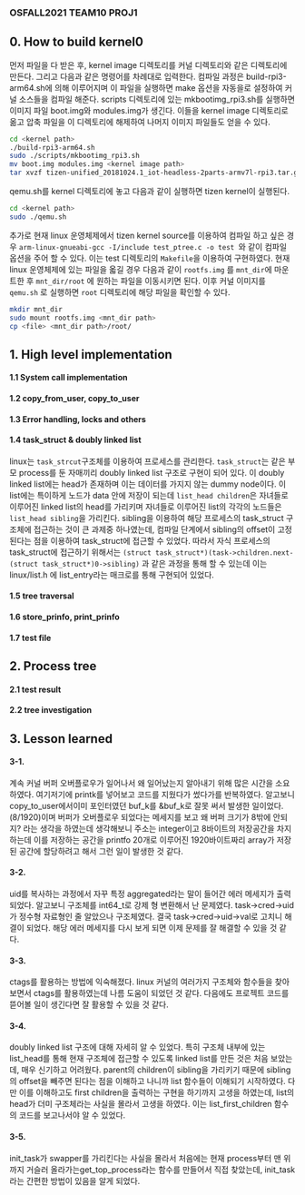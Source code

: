 ### OSFALL2021 TEAM10 PROJ1


## 0. How to build kernel0
먼저 파일을 다 받은 후, kernel image 디렉토리를 커널 디렉토리와 같은 디렉토리에 만든다. 그리고 다음과 같은 명령어를 차례대로 입력한다. 컴파일 과정은 build-rpi3-arm64.sh에 의해 이루어지며 이 파일을 실행하면 make 옵션을 자동을로 설정하여 커널 소스들을 컴파일 해준다. scripts 디렉토리에 있는 mkbootimg_rpi3.sh를 실행하면 이미지 파일 boot.img와 modules.img가 생긴다. 이들을 kernel image 디렉토리로 옮고 압축 파일을 이 디렉토리에 해제하여 나머지 이미지 파일들도 얻을 수 있다.
```bash
cd <kernel path>
./build-rpi3-arm64.sh
sudo ./scripts/mkbootimg_rpi3.sh
mv boot.img modules.img <kernel image path>
tar xvzf tizen-unified_20181024.1_iot-headless-2parts-armv7l-rpi3.tar.gz -C <kernel image path>
```
qemu.sh를 kernel 디렉토리에 놓고 다음과 같이 실행하면 tizen kernel이 실행된다.
```bash
cd <kernel path>
sudo ./qemu.sh
```
추가로 현재 linux 운영체제에서 tizen kernel source를 이용하여 컴파일 하고 싶은 경우 `arm-linux-gnueabi-gcc -I/include test_ptree.c -o test
`와 같이 컴파일 옵션을 주어 할 수 있다. 이는 test 디렉토리의 `Makefile`을 이용하여 구현하였다. 현재 linux 운영체제에 있는 파일을 옯길 경우 다음과 같이 `rootfs.img` 를 `mnt_dir`에 마운트한 후 `mnt_dir/root` 에 원하는 파일을 이동시키면 된다. 이후 커널 이미지를 `qemu.sh` 로 실행하면 `root` 디렉토리에 해당 파일을 확인할 수 있다.
```bash
mkdir mnt_dir
sudo mount rootfs.img <mnt_dir path>
cp <file> <mnt_dir path>/root/
```


## 1. High level implementation
#### 1.1 System call implementation

#### 1.2 copy_from_user, copy_to_user

#### 1.3 Error handling, locks and others

#### 1.4 task_struct & doubly linked list
linux는 `task_strcut`구조체를 이용하여 프로세스를 관리한다. `task_struct`는 같은 부모 process를 둔 자매끼리 doubly linked list 구조로 구현이 되어 있다. 이 doubly linked list에는 head가 존재하며 이는 데이터를 가지지 않는 dummy node이다. 이 list에는 특이하게 노드가 data 안에 저장이 되는데 `list_head children`은 자녀들로 이루어진 linked list의 head를 가리키며 자녀들로 이루어진 list의 각각의 노드들은 `list_head sibling`을 가리킨다. sibling을 이용하여 해당 프로세스의 task_struct 구조체에 접근하는 것이 큰 과제중 하나였는데, 컴파일 단계에서 sibling의 offset이 고정된다는 점을 이용하여 task_struct에 접근할 수 있었다. 따라서 자식 프로세스의 task_struct에 접근하기 위해서는 `(struct task_struct*)(task->children.next-(struct task_struct*)0->sibling)` 과 같은 과정을 통해 할 수 있는데 이는 linux/list.h 에 list_entry라는 매크로를 통해 구현되어 있었다. 
#### 1.5 tree traversal

#### 1.6 store_prinfo, print_prinfo

#### 1.7 test file


## 2. Process tree
#### 2.1 test result
#### 2.2 tree investigation


## 3. Lesson learned
#### 3-1. 
계속 커널 버퍼 오버플로우가 일어나서 왜 일어났는지 알아내기 위해 많은 시간을 소요하였다. 여기저기에 printk를 넣어보고 코드를 지웠다가 썼다가를 반복하였다. 알고보니 copy_to_user에서이미 포인터였던 buf_k를 &buf_k로 잘못 써서 발생한 일이었다. (8/1920)이며 버퍼가 오버플로우 되었다는 메세지를 보고 왜 버퍼 크기가 8밖에 안되지? 라는 생각을 하였는데 생각해보니 주소는 integer이고 8바이트의 저장공간을 차지하는데 이를 저장하는 공간을 printfo 20개로 이루어진 1920바이트짜리 array가 저장된 공간에 할당하려고 해서 그런 일이 발생한 것 같다.
#### 3-2. 
uid를 복사하는 과정에서 자꾸 특정 aggregated라는 말이 들어간 에러 메세지가 출력되었다. 알고보니 구조체를 int64_t로 강제 형 변환해서 난 문제였다. task->cred->uid가 정수형 자료형인 줄 알았으나 구조체였다. 결국 task->cred->uid->val로 고치니 해결이 되었다. 해당 에러 메세지를 다시 보게 되면 이제 문제를 잘 해결할 수 있을 것 같다.
#### 3-3. 
ctags를 활용하는 방법에 익숙해졌다. linux 커널의 여러가지 구조체와 함수들을 찾아보면서 ctags를 활용하였는데 나름 도움이 되었던 것 같다. 다음에도 프로젝트 코드를 뜯어볼 일이 생긴다면 잘 활용할 수 있을 것 같다.
#### 3-4. 
doubly linked list 구조에 대해 자세히 알 수 있었다. 특히 구조체 내부에 있는 list_head를 통해 현재 구조체에 접근할 수 있도록 linked list를 만든 것은 처음 보았는데, 매우 신기하고 어려웠다. parent의 children이 sibling을 가리키기 때문에 sibling의 offset을 빼주면 된다는 점을 이해하고 나니까 list 함수들이 이해되기 시작하였다. 다만 이를 이해하고도 first children을 출력하는 구현을 하기까지 고생을 하였는데, list의 head가 더미 구조체라는 사실을 몰라서 고생을 하였다. 이는 list_first_children 함수의 코드를 보고나서야 알 수 있었다.    
#### 3-5.
init_task가 swapper를 가리킨다는 사실을 몰라서 처음에는 현재 process부터 맨 위까지 거슬러 올라가는get_top_process라는 함수를 만들어서 직접 찾았는데, init_task라는 간편한 방법이 있음을 알게 되었다.




